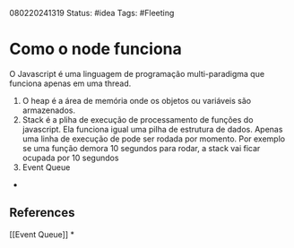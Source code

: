 080220241319
Status: #idea
Tags: #Fleeting
# Como o node funciona
O Javascript é uma linguagem de programação multi-paradigma que funciona apenas em uma thread.

1. O heap é a área de memória onde os objetos ou variáveis são armazenados.
2. Stack é a pliha de execução de processamento de funções do javascript.
	Ela funciona igual uma pilha de estrutura de dados. Apenas uma linha de execução de pode ser rodada por momento. Por exemplo se uma função demora 10 segundos para rodar, a stack vai ficar ocupada por 10 segundos
3. Event Queue 

*
## References
[[Event Queue]]
*
